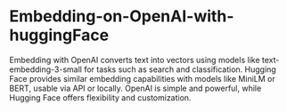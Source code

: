 # Embedding-on-OpenAI-with-huggingFace
Embedding with OpenAI converts text into vectors using models like text-embedding-3-small for tasks such as search and classification. Hugging Face provides similar embedding capabilities with models like MiniLM or BERT, usable via API or locally. OpenAI is simple and powerful, while Hugging Face offers flexibility and customization.
